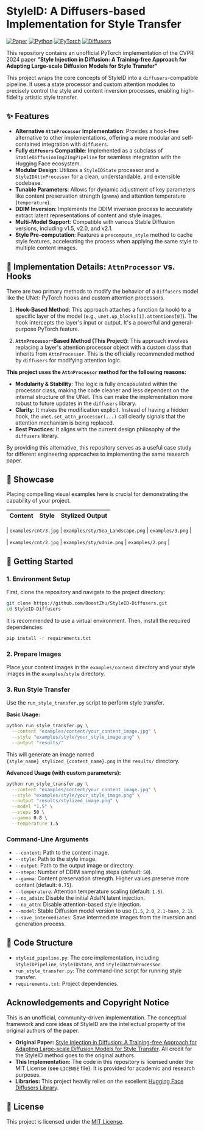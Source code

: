 # StyleID: A Diffusers-based Implementation for Style Transfer

[![Paper](https://img.shields.io/badge/paper-CVPR'24-blue)](https://arxiv.org/abs/2404.09468)
[![Python](https://img.shields.io/badge/Python-3.8+-green.svg)](https://www.python.org/)
[![PyTorch](https://img.shields.io/badge/PyTorch-2.0+-ee4c2c.svg)](https://pytorch.org/)
[![Diffusers](https://img.shields.io/badge/%F0%9F%A4%97%20Hugging%20Face-Diffusers-yellow)](https://github.com/huggingface/diffusers)

This repository contains an unofficial PyTorch implementation of the CVPR 2024 paper **"Style Injection in Diffusion: A Training-free Approach for Adapting Large-scale Diffusion Models for Style Transfer"** 

This project wraps the core concepts of StyleID into a `diffusers`-compatible pipeline. It uses a state processor and custom attention modules to precisely control the style and content inversion processes, enabling high-fidelity artistic style transfer.

## ✨ Features

- **Alternative `AttnProcessor` Implementation**: Provides a hook-free alternative to other implementations, offering a more modular and self-contained integration with `diffusers`.
- **Fully `diffusers` Compatible**: Implemented as a subclass of `StableDiffusionImg2ImgPipeline` for seamless integration with the Hugging Face ecosystem.
- **Modular Design**: Utilizes a `StyleIDState` processor and a `StyleIDAttnProcessor` for a clean, understandable, and extensible codebase.
- **Tunable Parameters**: Allows for dynamic adjustment of key parameters like content preservation strength (`gamma`) and attention temperature (`temperature`).
- **DDIM Inversion**: Implements the DDIM inversion process to accurately extract latent representations of content and style images.
- **Multi-Model Support**: Compatible with various Stable Diffusion versions, including v1.5, v2.0, and v2.1.
- **Style Pre-computation**: Features a `precompute_style` method to cache style features, accelerating the process when applying the same style to multiple content images.

## 🔧 Implementation Details: `AttnProcessor` vs. Hooks

There are two primary methods to modify the behavior of a `diffusers` model like the UNet: PyTorch hooks and custom attention processors.

1.  **Hook-Based Method**: This approach attaches a function (a hook) to a specific layer of the model (e.g., `unet.up_blocks[1].attentions[0]`). The hook intercepts the layer's input or output. It's a powerful and general-purpose PyTorch feature.

2.  **`AttnProcessor`-Based Method (This Project)**: This approach involves replacing a layer's attention processor object with a custom class that inherits from `AttnProcessor`. This is the officially recommended method by `diffusers` for modifying attention logic.

**This project uses the `AttnProcessor` method for the following reasons:**

- **Modularity & Stability**: The logic is fully encapsulated within the processor class, making the code cleaner and less dependent on the internal structure of the UNet. This can make the implementation more robust to future updates in the `diffusers` library.
- **Clarity**: It makes the modification explicit. Instead of having a hidden hook, the `unet.set_attn_processor(...)` call clearly signals that the attention mechanism is being replaced.
- **Best Practices**: It aligns with the current design philosophy of the `diffusers` library.

By providing this alternative, this repository serves as a useful case study for different engineering approaches to implementing the same research paper.

## 🎨 Showcase

Placing compelling visual examples here is crucial for demonstrating the capability of your project.

| Content | Style | Stylized Output |
| :---: | :---: | :---: |

| `examples/cnt/3.jpg` | `examples/sty/Sea_Landscape.png` | `examples/3.png` |

| `examples/cnt/2.jpg` | `examples/sty/udnie.png` | `examples/2.png` |


## 🚀 Getting Started

### 1. Environment Setup

First, clone the repository and navigate to the project directory:
```bash
git clone https://github.com/BoostZhu/StyleID-Diffusers.git
cd StyleID-Diffusers
```

It is recommended to use a virtual environment. Then, install the required dependencies:
```bash
pip install -r requirements.txt
```

### 2. Prepare Images

Place your content images in the `examples/content` directory and your style images in the `examples/style` directory.

### 3. Run Style Transfer

Use the `run_style_transfer.py` script to perform style transfer.

**Basic Usage:**
```bash
python run_style_transfer.py \
  --content "examples/content/your_content_image.jpg" \
  --style "examples/style/your_style_image.png" \
  --output "results/"
```
This will generate an image named `{style_name}_stylized_{content_name}.png` in the `results/` directory.

**Advanced Usage (with custom parameters):**
```bash
python run_style_transfer.py \
  --content "examples/content/your_content_image.jpg" \
  --style "examples/style/your_style_image.png" \
  --output "results/stylized_image.png" \
  --model "1.5" \
  --steps 50 \
  --gamma 0.8 \
  --temperature 1.5
```

### Command-Line Arguments

- `--content`: Path to the content image.
- `--style`: Path to the style image.
- `--output`: Path to the output image or directory.
- `--steps`: Number of DDIM sampling steps (default: `50`).
- `--gamma`: Content preservation strength. Higher values preserve more content (default: `0.75`).
- `--temperature`: Attention temperature scaling (default: `1.5`).
- `--no_adain`: Disable the initial AdaIN latent injection.
- `--no_attn`: Disable attention-based style injection.
- `--model`: Stable Diffusion model version to use (`1.5`, `2.0`, `2.1-base`, `2.1`).
- `--save_intermediates`: Save intermediate images from the inversion and generation process.

## 🔧 Code Structure

- `styleid_pipeline.py`: The core implementation, including `StyleIDPipeline`, `StyleIDState`, and `StyleIDAttnProcessor`.
- `run_style_transfer.py`: The command-line script for running style transfer.
- `requirements.txt`: Project dependencies.

##  Acknowledgements and Copyright Notice

This is an unofficial, community-driven implementation. The conceptual framework and core ideas of StyleID are the intellectual property of the original authors of the paper.

- **Original Paper:** [Style Injection in Diffusion: A Training-free Approach for Adapting Large-scale Diffusion Models for Style Transfer](https://openaccess.thecvf.com/content/CVPR2024/html/Chung_Style_Injection_in_Diffusion_A_Training-free_Approach_for_Adapting_Large-scale_CVPR_2024_paper.html). All credit for the StyleID method goes to the original authors.
- **This Implementation:** The code in this repository is licensed under the MIT License (see `LICENSE` file). It is provided for academic and research purposes.
- **Libraries:** This project heavily relies on the excellent [Hugging Face Diffusers Library](https://github.com/huggingface/diffusers).

## 📄 License 

This project is licensed under the [MIT License](LICENSE).
